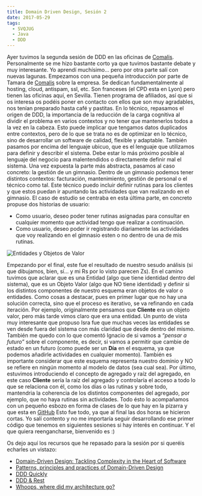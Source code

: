 ```yaml
---
title: Domain Driven Design, Sesión 2
date: 2017-05-29
tags:
  - SVQJUG
  - Java
  - DDD
---
```


Ayer tuvimos la segunda sesión de DDD en las oficinas de [Comalis](https://www.comalis.com/). Personalmente se me hizo bastante corto ya que tuvimos bastante debate y muy interesante. Yo aprendí muchísimo… pero por otra parte salí con nuevas lagunas.
Empezamos con una pequeña introducción por parte de Tamara de [Comalis](https://www.comalis.com/) sobre la empresa. Se dedican fundamentalmente al hosting, cloud, antispam, ssl, etc. Son franceses (el CPD esta en Lyon) pero tienen las oficinas aquí, en Sevilla. Tienen programa de afiliados, así que si os interesa os podéis poner en contacto con ellos que son muy agradables, nos tenían preparado hasta café y pastitas.
En lo técnico, repasamos el origen de DDD, la importancia de la reducción de la carga cognitiva al dividir el problema en varios contextos y no tener que mantenerlos todos a la vez en la cabeza. Esto puede implicar que tengamos datos duplicados entre contextos, pero de lo que se trata no es de optimizar en lo técnico, sino de desarrollar un software de calidad, flexible y adaptable.
También pasamos por encima del lenguaje ubicuo, que es el lenguaje que utilizamos para definir y describir el sistema. Debe estar lo más próximo posible al lenguaje del negocio para malentendidos o directamente definir mal el sistema.
Una vez expuesta la parte más abstracta, pasamos al caso concreto: la gestión de un gimnasio. Dentro de un gimnasio podemos tener distintos contextos: facturación, mantenimiento, gestión de personal o el técnico como tal. Este técnico puedo incluir definir rutinas para los clientes y que estos puedan ir apuntando las actividades que van realizando en el gimnasio. El caso de estudio se centraba en esta última parte, en concreto propuse dos historias de usuario:

* Como usuario, deseo poder tener rutinas asignadas para consultar en cualquier momento que actividad tengo que realizar a continuación.
* Como usuario, deseo poder ir registrando diariamente las actividades que voy realizando en el gimnasio esten o no dentro de una de mis rutinas.

![Entidades y Objetos de Valor](https://drive.google.com/uc?export=view&id=0BymoUnvpt9LxVUNHV1lSMlFuZ0E)

Empezando por el final, este fue el resultado de nuestro sesudo análisis (si que dibujamos, bien, sí… y mi Rs por lo visto parecen Zs).
En el camino tuvimos que aclarar que es una Entidad (algo que tiene identidad dentro del sistema), que es un Objeto Valor (algo que NO tiene identidad) y definir si los distintos componentes de nuestro esquema eran objetos de valor o entidades. Como cosas a destacar, pues en primer lugar que no hay una solución correcta, sino que el proceso es iterativo, se va refinando en cada iteración. Por ejemplo, originalmente pensamos que **Cliente** era un objeto valor, pero más tarde vimos claro que era una entidad.
Un punto de vista muy interesante que propuso Isra fue que muchas veces las entidades se ven desde fuera del sistema con más claridad que desde dentro del mismo. También me quedo con lo que comentó Ignacio de si vamos a *“pensar a futuro”* sobre el componente, es decir, si vamos a permitir que cambie de estado en un futuro (como puede ser un **Día** en el esquema, ya que podemos añadirle actividades en cualquier momento). También es importante considerar que este esquema representa nuestro dominio y NO se refiere en ningún momento al modelo de datos (sea cual sea).
Por último, estuvimos introduciendo el concepto de agregado y raíz del agregado, en este caso **Cliente** sería la raíz del agregado y controlaría el acceso a todo lo que se relaciona con él, como los días o las rutinas y sobre todo, mantendria la coherencia de los distintos componentes del agregado, por ejemplo, que no haya rutinas sin actividades.
Todo ésto lo acompañamos con un pequeño esbozo en forma de clases de lo que hay en la pizarra y que esta en [GitHub](https://github.com/agustinventura/ddd-svqjug)
Esto fue todo, ya que al final las dos horas se hicieron cortas. Yo salí contento y no me importaría seguir desarrollando ese primer código que tenemos en siguientes sesiones si hay interés en continuar. Y el que quiera reengancharse, bienvenido es :)

Os dejo aquí los recursos que he repasado para la sesión por si queréis echarles un vistazo:

* [Domain-Driven Design: Tackling Complexity in the Heart of Software](https://www.amazon.es/Domain-Driven-Design-Tackling-Complexity-Software/dp/0321125215)
* [Patterns, principles and practices of Domain-Driven Design](https://www.amazon.es/Patterns-Principles-Practices-Domain-Driven-Design/dp/1118714709)
* [DDD Quickly](https://www.infoq.com/minibooks/domain-driven-design-quickly)
* [DDD & Rest](https://www.youtube.com/watch?v=1OgvUIsv96o)
* [Whoops, where did my architecture go?](https://www.youtube.com/watch?v=v1XIcgFUIEw)

